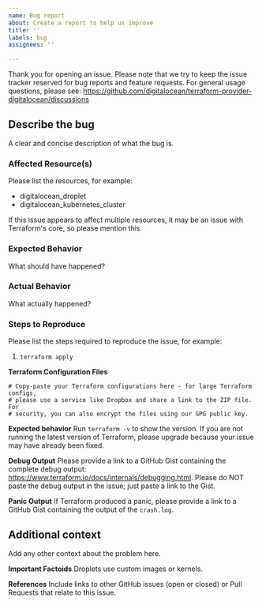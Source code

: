 ```yaml
---
name: Bug report
about: Create a report to help us improve
title: ''
labels: bug
assignees: ''

---
```


Thank you for opening an issue. Please note that we try to keep the issue
tracker reserved for bug reports and feature requests. For general usage
questions, please see:
https://github.com/digitalocean/terraform-provider-digitalocean/discussions

## Describe the bug
A clear and concise description of what the bug is.

### Affected Resource(s)
Please list the resources, for example:
- digitalocean_droplet
- digitalocean_kubernetes_cluster

If this issue appears to affect multiple resources, it may be an issue with
Terraform's core, so please mention this.

### Expected Behavior
What should have happened?

### Actual Behavior
What actually happened?

### Steps to Reproduce
Please list the steps required to reproduce the issue, for example:
1. `terraform apply`

**Terraform Configuration Files**
```hcl
# Copy-paste your Terraform configurations here - for large Terraform configs,
# please use a service like Dropbox and share a link to the ZIP file. For
# security, you can also encrypt the files using our GPG public key.
```

**Expected behavior**
Run `terraform -v` to show the version. If you are not running the latest
version of Terraform, please upgrade because your issue may have already been
fixed.

**Debug Output**
Please provide a link to a GitHub Gist containing the complete debug output:
https://www.terraform.io/docs/internals/debugging.html. Please do NOT paste the
debug output in the issue; just paste a link to the Gist.

**Panic Output**
If Terraform produced a panic, please provide a link to a GitHub Gist
containing the output of the `crash.log`.

## Additional context
Add any other context about the problem here.

**Important Factoids**
Droplets use custom images or kernels.

**References**
Include links to other GitHub issues (open or closed) or Pull Requests that
relate to this issue.
